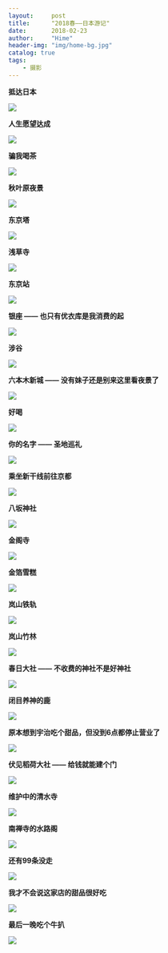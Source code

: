 ```yaml
---
layout:     post
title:      "2018春——日本游记"
date:       2018-02-23
author:     "Hime"
header-img: "img/home-bg.jpg"
catalog: true
tags:
    - 摄影
---
```


**抵达日本**

![](/img/japan/DSC01604.JPG)

**人生愿望达成**

![](/img/japan/DSC01640.JPG)

**骗我喝茶**

![](/img/japan/DSC01662.JPG)

**秋叶原夜景**

![](/img/japan/DSC01700.JPG)

**东京塔**

![](/img/japan/DSC01724.JPG)

**浅草寺**

![](/img/japan/DSC01767.JPG)

**东京站**

![](/img/japan/DSC01832.JPG)

**银座 —— 也只有优衣库是我消费的起**

![](/img/japan/DSC01848.JPG)

**涉谷**

![](/img/japan/DSC02059.JPG)

**六本木新城 —— 没有妹子还是别来这里看夜景了**

![](/img/japan/DSC02166.JPG)

**好喝**

![](/img/japan/DSC02208.JPG)

**你的名字 —— 圣地巡礼**

![](/img/japan/DSC02319.JPG)

**乘坐新干线前往京都**

![](/img/japan/DSC02490.JPG)

**八坂神社**

![](/img/japan/DSC02640.JPG)

**金阁寺**

![](/img/japan/DSC02787.JPG)

**金箔雪糕**

![](/img/japan/DSC02860.JPG)

**岚山铁轨**

![](/img/japan/DSC02953.JPG)

**岚山竹林**

![](/img/japan/DSC03059.JPG)

**春日大社 —— 不收费的神社不是好神社**

![](/img/japan/DSC03327.JPG)

**闭目养神的鹿**

![](/img/japan/DSC03371.JPG)

**原本想到宇治吃个甜品，但没到6点都停止营业了**

![](/img/japan/DSC03527.JPG)

**伏见稻荷大社 —— 给钱就能建个门**

![](/img/japan/DSC03663.JPG)

**维护中的清水寺**

![](/img/japan/DSC03803.JPG)

**南禅寺的水路阁**

![](/img/japan/DSC04060.JPG)

**还有99条没走**

![](/img/japan/DSC04086.JPG)

**我才不会说这家店的甜品很好吃**

![](/img/japan/DSC04207.JPG)

**最后一晚吃个牛扒**

![](/img/japan/DSC04215.JPG)
